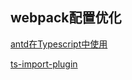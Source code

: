 ## webpack配置优化

[antd在Typescript中使用](https://ant.design/docs/react/use-in-typescript-cn)

[ts-import-plugin](https://github.com/Brooooooklyn/ts-import-plugin)